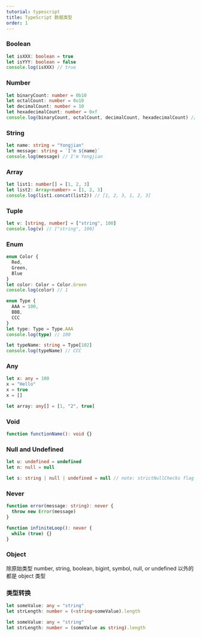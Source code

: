 ```yaml
---
tutorial: typescript
title: TypeScript 数据类型
order: 1
---
```


### Boolean

```typescript
let isXXX: boolean = true
let isYYY: boolean = false
console.log(isXXX) // true
```

### Number

```typescript
let binaryCount: number = 0b10
let octalCount: number = 0o10
let decimalCount: number = 10
let hexadecimalCount: number = 0xf
console.log(binaryCount, octalCount, decimalCount, hexadecimalCount) // 2 8 10 15
```

### String

```typescript
let name: string = "Yongjian"
let message: string = `I'm ${name}`
console.log(message) // I'm Yongjian
```

### Array

```typescript
let list1: number[] = [1, 2, 3]
let list2: Array<number> = [1, 2, 3]
console.log(list1.concat(list2)) // [1, 2, 3, 1, 2, 3]
```

### Tuple

```typescript
let v: [string, number] = ["string", 100]
console.log(v) // ["string", 100]
```

### Enum

```typescript
enum Color {
  Red,
  Green,
  Blue
}
let color: Color = Color.Green
console.log(color) // 1

enum Type {
  AAA = 100,
  BBB,
  CCC
}
let type: Type = Type.AAA
console.log(type) // 100

let typeName: string = Type[102]
console.log(typeName) // CCC
```

### Any

```typescript
let x: any = 100
x = "Hello"
x = true
x = []

let array: any[] = [1, "2", true]
```

### Void

```typescript
function functionName(): void {}
```

### Null and Undefined

```typescript
let u: undefined = undefined
let n: null = null

let s: string | null | undefined = null // note: strictNullChecks flag
```

### Never

```typescript
function error(message: string): never {
  throw new Error(message)
}

function infiniteLoop(): never {
  while (true) {}
}
```

### Object

除原始类型 number, string, boolean, bigint, symbol, null, or undefined 以外的都是 object 类型

### 类型转换

```typescript
let someValue: any = "string"
let strLength: number = (<string>someValue).length

let someValue: any = "string"
let strLength: number = (someValue as string).length
```
